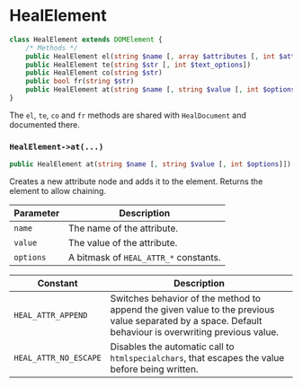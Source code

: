 # HealElement
```PHP
class HealElement extends DOMElement {
	/* Methods */
	public HealElement el(string $name [, array $attributes [, int $attr_options]])
	public HealElement te(string $str [, int $text_options])
	public HealElement co(string $str)
	public bool fr(string $str)
	public HealElement at(string $name [, string $value [, int $options]])
}
```
The `el`, `te`, `co` and `fr` methods are shared with `HealDocument` and documented there.

### `HealElement->at(...)`
```PHP
public HealElement at(string $name [, string $value [, int $options]])
```
Creates a new attribute node and adds it to the element. Returns the element to allow chaining.

Parameter | Description
--- | ---
`name` | The name of the attribute.
`value` | The value of the attribute.
`options` | A bitmask of `HEAL_ATTR_*` constants.

Constant | Description
--- | ---
`HEAL_ATTR_APPEND` | Switches behavior of the method to append the given value to the previous value separated by a space. Default behaviour is overwriting previous value.
`HEAL_ATTR_NO_ESCAPE` | Disables the automatic call to `htmlspecialchars`, that escapes the value before being written.
